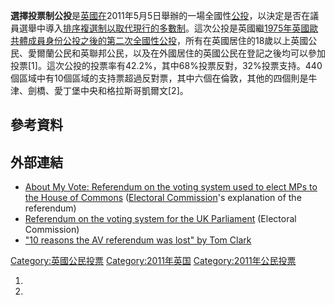 **選擇投票制公投**是[英國在](../Page/英國.md "wikilink")2011年5月5日舉辦的一場全國性[公投](../Page/公投.md "wikilink")，以決定是否在議員選舉中導入[排序複選制以取代現行的](../Page/排序複選制.md "wikilink")[多數制](../Page/多數制.md "wikilink")。這次公投是英國繼[1975年英國歐共體成員身份公投之後的第二次全國性公投](../Page/1975年英國歐共體成員身份公投.md "wikilink")，所有在英國居住的18歲以上英國公民、愛爾蘭公民和英聯邦公民，以及在外國居住的英國公民在登記之後均可以參加投票\[1\]。這次公投的投票率有42.2%，其中68%投票反對，32%投票支持。440個區域中有10個區域的支持票超過反對票，其中六個在倫敦，其他的四個則是牛津、劍橋、愛丁堡中央和格拉斯哥凱爾文\[2\]。

## 參考資料

## 外部連結

  - [About My Vote: Referendum on the voting system used to elect MPs to
    the House of
    Commons](http://www.aboutmyvote.co.uk/5_may/referendum_2011.aspx)
    ([Electoral
    Commission](../Page/Electoral_Commission_\(United_Kingdom\).md "wikilink")'s
    explanation of the referendum)
  - [Referendum on the voting system for the UK
    Parliament](http://www.electoralcommission.org.uk/elections/upcoming-elections-and-referendums/uk/referendum)
    (Electoral Commission)
  - ["10 reasons the AV referendum was lost" by Tom
    Clark](http://www.guardian.co.uk/commentisfree/2011/may/06/reasons-av-referendum-lost)

[Category:英國公民投票](https://zh.wikipedia.org/wiki/Category:英國公民投票 "wikilink")
[Category:2011年英国](https://zh.wikipedia.org/wiki/Category:2011年英国 "wikilink")
[Category:2011年公民投票](https://zh.wikipedia.org/wiki/Category:2011年公民投票 "wikilink")

1.
2.